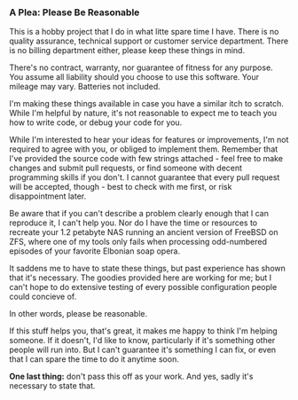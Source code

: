 ### A Plea: Please Be Reasonable

This is a hobby project that I do in what litte spare time I have. There is no quality assurance, technical support or customer
service department. There is no billing department either, please keep these things in mind.

There's no contract, warranty, nor guarantee of fitness for any purpose. You assume all liability should you choose to use this
software. Your mileage may vary. Batteries not included.

I'm making these things available in case you have a similar itch to scratch. While I'm helpful by nature, it's not reasonable to
expect me to teach you how to write code, or debug your code for you.

While I'm interested to hear your ideas for features or improvements, I'm not required to agree with you, or obliged to implement
them. Remember that I've provided the source code with few strings attached - feel free to make changes and submit pull requests,
or find someone with decent programming skills if you don't. I cannot guarantee that every pull request will be accepted, though -
best to check with me first, or risk disappointment later.

Be aware that if you can't describe a problem clearly enough that I can reproduce it, I can't help you. Nor do I have the time or
resources to recreate your 1.2 petabyte NAS running an ancient version of FreeBSD on ZFS, where one of my tools only fails when
processing odd-numbered episodes of your favorite Elbonian soap opera.

It saddens me to have to state these things, but past experience has shown that it's necessary. The goodies provided here are
working for me; but I can't hope to do extensive testing of every possible configuration people could concieve of.

In other words, please be reasonable.

If this stuff helps you, that's great, it makes me happy to think I'm helping someone. If it doesn't, I'd like to know,
particularly if it's something other people will run into. But I can't guarantee it's something I can fix, or even that
I can spare the time to do it anytime soon. 

**One last thing:** don't pass this off as your work. And yes, sadly it's necessary to state that.
